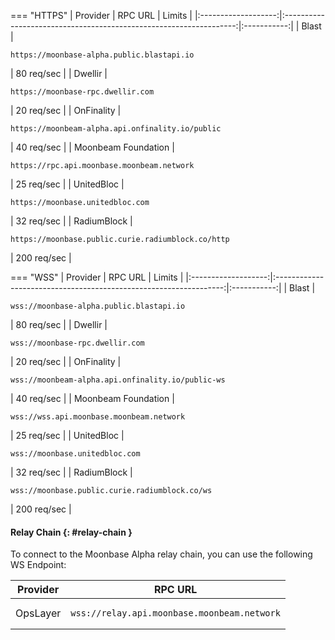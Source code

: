 === "HTTPS"
    |      Provider       |                              RPC URL                               |   Limits    |
    |:-------------------:|:------------------------------------------------------------------:|:-----------:|
    |        Blast        |     <pre>```https://moonbase-alpha.public.blastapi.io```</pre>     | 80 req/sec  |
    |       Dwellir       |         <pre>```https://moonbase-rpc.dwellir.com```</pre>          | 20 req/sec  |
    |     OnFinality      |  <pre>```https://moonbeam-alpha.api.onfinality.io/public```</pre>  | 40 req/sec  |
    | Moonbeam Foundation |     <pre>```https://rpc.api.moonbase.moonbeam.network```</pre>     | 25 req/sec  |
    |     UnitedBloc      |          <pre>```https://moonbase.unitedbloc.com```</pre>          | 32 req/sec  |
    |     RadiumBlock     | <pre>```https://moonbase.public.curie.radiumblock.co/http```</pre> | 200 req/sec |

=== "WSS"
    |      Provider       |                              RPC URL                              |   Limits    |
    |:-------------------:|:-----------------------------------------------------------------:|:-----------:|
    |        Blast        |     <pre>```wss://moonbase-alpha.public.blastapi.io```</pre>      | 80 req/sec  |
    |       Dwellir       |          <pre>```wss://moonbase-rpc.dwellir.com```</pre>          | 20 req/sec  |
    |     OnFinality      | <pre>```wss://moonbeam-alpha.api.onfinality.io/public-ws```</pre> | 40 req/sec  |
    | Moonbeam Foundation |     <pre>```wss://wss.api.moonbase.moonbeam.network```</pre>      | 25 req/sec  |
    |     UnitedBloc      |          <pre>```wss://moonbase.unitedbloc.com```</pre>           | 32 req/sec  |
    |     RadiumBlock     |  <pre>```wss://moonbase.public.curie.radiumblock.co/ws```</pre>   | 200 req/sec |


#### Relay Chain {: #relay-chain }

To connect to the Moonbase Alpha relay chain, you can use the following WS Endpoint:

| Provider |                          RPC URL                           |
|:--------:|:----------------------------------------------------------:|
| OpsLayer | <pre>```wss://relay.api.moonbase.moonbeam.network```</pre> |
